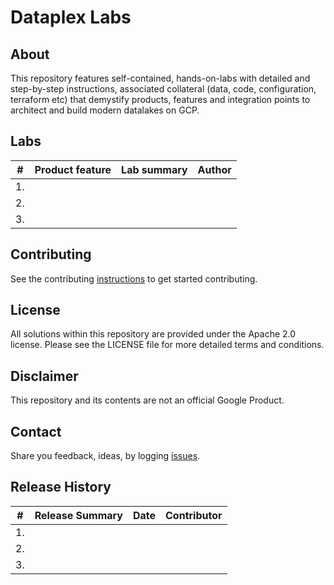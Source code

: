 # Dataplex Labs

## About
This repository features self-contained, hands-on-labs with detailed and step-by-step instructions, associated collateral (data, code, configuration, terraform etc) that demystify products, features and integration points to architect and build modern datalakes on GCP.

## Labs

| # | Product feature | Lab summary | Author |
| -- | :--- | :--- |:--- |
| 1. ||||
| 2. ||||
| 3. ||||



## Contributing
See the contributing [instructions](CONTRIBUTING.md) to get started contributing.

## License
All solutions within this repository are provided under the Apache 2.0 license. Please see the LICENSE file for more detailed terms and conditions.

## Disclaimer
This repository and its contents are not an official Google Product.

## Contact
Share you feedback, ideas, by logging [issues](../../issues).

## Release History

| # | Release Summary | Date |  Contributor |
| -- | :--- | :--- |:--- |
| 1. ||||
| 2. ||||
| 3. ||||
